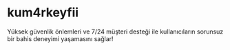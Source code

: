 # kum4rkeyfii
Yüksek güvenlik önlemleri ve 7/24 müşteri desteği ile kullanıcıların sorunsuz bir bahis deneyimi yaşamasını sağlar!
